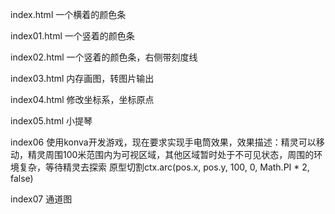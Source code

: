 index.html
一个横着的颜色条

index01.html
一个竖着的颜色条

index02.html
一个竖着的颜色条，右侧带刻度线

index03.html
内存画图，转图片输出

index04.html
修改坐标系，坐标原点

index05.html
小提琴

index06
使用konva开发游戏，现在要求实现手电筒效果，效果描述：精灵可以移动，精灵周围100米范围内为可视区域，其他区域暂时处于不可见状态，周围的环境复杂，等待精灵去探索
原型切割ctx.arc(pos.x, pos.y, 100, 0, Math.PI * 2, false)

index07
通道图


